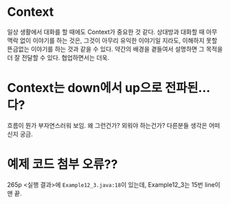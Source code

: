 # Context
일상 생활에서 대화를 할 때에도 Context가 중요한 것 같다. 상대방과 대화할 때 아무 맥락 없이 이야기를 하는 것은, 그것이 아무리 유익한 이야기일 지라도, 이해하지 못할 뜬금없는 이야기를 하는 것과 같을 수 있다. 약간의 배경을 곁들여서 설명하면 그 목적을 더 잘 전달할 수 있다. 협업하면서는 더욱.

# Context는 down에서 up으로 전파된...다?
흐름이 뭔가 부자연스러워 보임. 왜 그런건가? 외워야 하는건가? 다른분들 생각은 어떠신지 궁금. 

# 예제 코드 첨부 오류??
 265p <실행 결과>에 `Example12_3.java:18`이 있는데, Example12_3는 15번 line이 맨 끝. 
